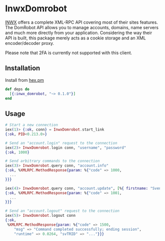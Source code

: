 # InwxDomrobot
[INWX](https://www.inwx.com/en/) offers a complete XML-RPC API covering most of their sites features. The DomRobot API allows you to manage accounts, domains, name servers and much more directly from your application. Considering the way their API is built, this package merely acts as a cookie storage and an XML encoder/decoder proxy.

Please note that 2FA is currently not supported with this client.


## Installation
Install from [hex.pm](https://hex.pm/)

```elixir
def deps do
  [{:inwx_domrobot, "~> 0.1.0"}]
end
```


## Usage
```elixir
# Start a new connection
iex(1)> {:ok, conn} = InwxDomrobot.start_link
{:ok, PID<0.213.0>}

# Send an "account.login" request to the connection
iex(2)> InwxDomrobot.login conn, "username", "password"
{:ok, 1000}

# Send arbitrary commands to the connection
iex(3)> InwxDomrobot.query conn, "account.info"
{:ok, %XMLRPC.MethodResponse{param: %{"code" => 1000,
  ...
}}}

iex(4)> InwxDomrobot.query conn, "account.update", [%{ firstname: "Sven" }]
{:ok, %XMLRPC.MethodResponse{param: %{"code" => 1001,
  ...
}}}

# Send an "account.logout" request to the connection
iex(5)> InwxDomrobot.logout conn
{:ok,
 %XMLRPC.MethodResponse{param: %{"code" => 1500,
    "msg" => "Command completed successfully; ending session",
    "runtime" => 0.0264, "svTRID" => "..."}}}
```
